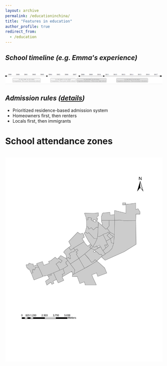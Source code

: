 ```yaml
---
layout: archive
permalink: /educationinchina/
title: "Features in education"
author_profile: true
redirect_from:
  - /education
---
```



## _School timeline (e.g. Emma's experience)_

 <br/><img src='/images/education_timeline1.png'>



## _Admission rules ([details](https://emmazai.github.io/research/))_

* Prioritized residence-based admission system
* Homeowners first, then renters
* Locals first, then immigrants


School attendance zones
======

 <br/><img src='/images/A screenshot of continuous school districts.jpg'>

